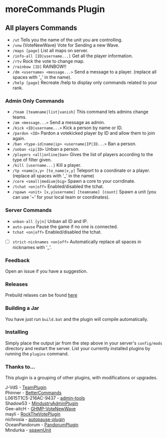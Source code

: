 # moreCommands Plugin

## All players Commands
* `/ut` Tells you the name of the unit you are controlling.
* `/vnw` (VoteNewWave) Vote for Sending a new Wave.
* `/maps [page]` List all maps on server.
* `/info-all [ID|username...]` Get all the player information.
* `/rtv` Rock the vote to change map.
* `/rainbow [ID]` RAINBOW!!
* `/dm <username> <message...>` Send a message to a player. (replace all spaces with '_' in the name).
* `/help [page]` Recreate /help to display only commands related to your rank.

### Admin Only Commands
* `/team [teamname|list|vanish]` This command lets admins change teams.
* `/am <message...>` Send a message as admin.
* `/kick <ID|username...>` Kick a person by name or ID.
* `/pardon <ID>` Pardon a votekicked player by ID and allow them to join again.
* `/ban <type-id|name|ip> <username|IP|ID...>`  Ban a person.
* `/unban <ip|ID>` Unban a person.
* `/players <all|online|ban>` Gives the list of players according to the type of filter given.
* `/kill [username...]` Kill a player.
* `/tp <name|x,y> [to_name|x,y]` Teleport to a coordinate or a player. (replace all spaces with '_' in the name) 
* `/core <small|medium|big>` Spawn a core to your corrdinate.
* `/tchat <on|off>` Enabled/disabled the tchat.
* `/spawn <unit> [x,y|username] [teamname] [count]` Spawn a unit (you can use '~' for your local team or coordinates).

### Server Commands
* `unban-all [y|n]` Unban all ID and IP.
* `auto-pause` Pause the game if no one is connected.
* `tchat <on|off>` Enabled/disabled the tchat.
- [ ] `strict-nicknames <on|off>` Automatically replace all spaces in nicknames with '_'.


### Feedback
Open an issue if you have a suggestion.

### Releases
Prebuild relases can be found [here](https://github.com/Susideur/moreCommands/releases)

### Building a Jar 
You have just run `build.bat` and the plugin will compile automatically.


### Installing

Simply place the output jar from the step above in your server's `config/mods` directory and restart the server.
List your currently installed plugins by running the `plugins` command.

### Thanks to...
This plugin is a grouping of other plugins, with modifications or upgrades.

J-VdS - [TeamPlugin](https://github.com/J-VdS/TeamPlugin)<br>
Phinner - [BetterCommands](https://github.com/Phinner/BetterCommands)<br>
L0615T1C5-216AC-9437 - [admin-tools](https://github.com/L0615T1C5-216AC-9437/admin-tools)<br>
Shadow53 - [MindustryAdminPlugin](https://github.com/Shadow53/MindustryAdminPlugin)<br>
Gee-aitcH - [GHMP-VoteNewWave](https://github.com/Gee-aitcH/GHMP-VoteNewWave)<br>
mayli - [RockTheVotePlugin](https://github.com/mayli/RockTheVotePlugin)<br>
nichrosia - [autopause-plugin](https://github.com/nichrosia/autopause-plugin)<br>
OceanPandorum - [PandorumPlugin](https://github.com/OceanPandorum/PandorumPlugin)<br>
Mindurka - [spawnUnit](https://github.com/Mindurka/spawnUnit)
